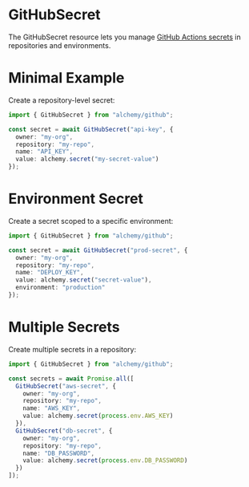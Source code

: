 # GitHubSecret

The GitHubSecret resource lets you manage [GitHub Actions secrets](https://docs.github.com/en/actions/security-guides/encrypted-secrets) in repositories and environments.

# Minimal Example

Create a repository-level secret:

```ts
import { GitHubSecret } from "alchemy/github";

const secret = await GitHubSecret("api-key", {
  owner: "my-org",
  repository: "my-repo", 
  name: "API_KEY",
  value: alchemy.secret("my-secret-value")
});
```

# Environment Secret

Create a secret scoped to a specific environment:

```ts
import { GitHubSecret } from "alchemy/github";

const secret = await GitHubSecret("prod-secret", {
  owner: "my-org",
  repository: "my-repo",
  name: "DEPLOY_KEY",
  value: alchemy.secret("secret-value"),
  environment: "production"
});
```

# Multiple Secrets

Create multiple secrets in a repository:

```ts
import { GitHubSecret } from "alchemy/github";

const secrets = await Promise.all([
  GitHubSecret("aws-secret", {
    owner: "my-org",
    repository: "my-repo",
    name: "AWS_KEY",
    value: alchemy.secret(process.env.AWS_KEY)
  }),
  GitHubSecret("db-secret", {
    owner: "my-org", 
    repository: "my-repo",
    name: "DB_PASSWORD",
    value: alchemy.secret(process.env.DB_PASSWORD)
  })
]);
```